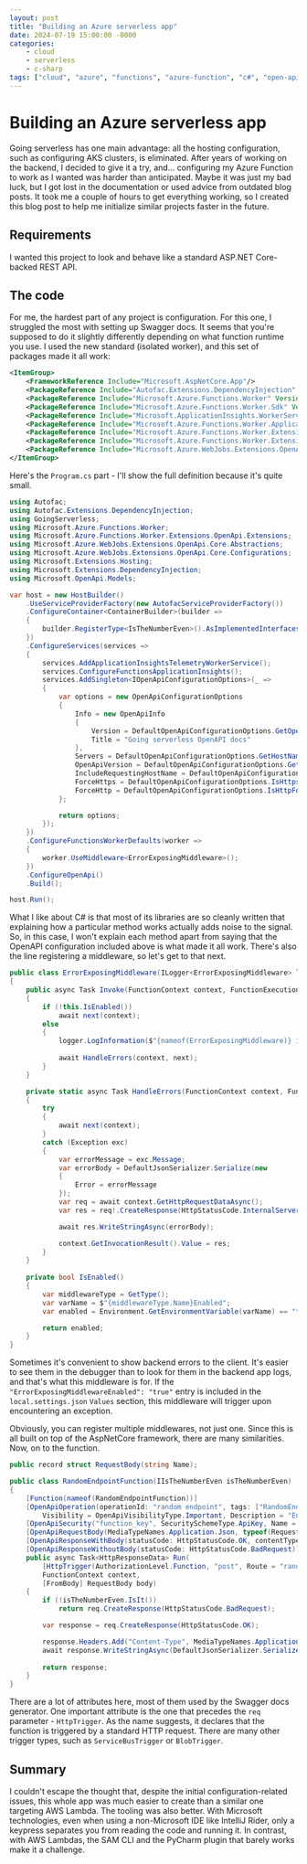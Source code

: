 ```yaml
---
layout: post
title: "Building an Azure serverless app"
date: 2024-07-19 15:00:00 -0000
categories: 
    - cloud
    - serverless
    - c-sharp
tags: ["cloud", "azure", "functions", "azure-function", "c#", "open-api"]
---
```


# Building an Azure serverless app

Going serverless has one main advantage: all the hosting configuration, such as configuring AKS clusters, is eliminated. After years of working on the backend, I decided to give it a try, and... configuring my Azure Function to work as I wanted was harder than anticipated. Maybe it was just my bad luck, but I got lost in the documentation or used advice from outdated blog posts. It took me a couple of hours to get everything working, so I created this blog post to help me initialize similar projects faster in the future.

## Requirements

I wanted this project to look and behave like a standard ASP.NET Core-backed REST API.

## The code

For me, the hardest part of any project is configuration. For this one, I struggled the most with setting up Swagger docs. It seems that you're supposed to do it slightly differently depending on what function runtime you use. I used the new standard (isolated worker), and this set of packages made it all work:

```xml
<ItemGroup>
    <FrameworkReference Include="Microsoft.AspNetCore.App"/>
    <PackageReference Include="Autofac.Extensions.DependencyInjection" Version="9.0.0" />
    <PackageReference Include="Microsoft.Azure.Functions.Worker" Version="1.21.0"/>
    <PackageReference Include="Microsoft.Azure.Functions.Worker.Sdk" Version="1.17.0"/>
    <PackageReference Include="Microsoft.ApplicationInsights.WorkerService" Version="2.22.0"/>
    <PackageReference Include="Microsoft.Azure.Functions.Worker.ApplicationInsights" Version="1.2.0"/>
    <PackageReference Include="Microsoft.Azure.Functions.Worker.Extensions.Http" Version="3.1.0" />
    <PackageReference Include="Microsoft.Azure.Functions.Worker.Extensions.OpenApi" Version="1.5.1" />
    <PackageReference Include="Microsoft.Azure.WebJobs.Extensions.OpenApi.Core" Version="1.5.1" />
</ItemGroup>
```

Here's the `Program.cs` part - I'll show the full definition because it's quite small.

```csharp
using Autofac;
using Autofac.Extensions.DependencyInjection;
using GoingServerless;
using Microsoft.Azure.Functions.Worker;
using Microsoft.Azure.Functions.Worker.Extensions.OpenApi.Extensions;
using Microsoft.Azure.WebJobs.Extensions.OpenApi.Core.Abstractions;
using Microsoft.Azure.WebJobs.Extensions.OpenApi.Core.Configurations;
using Microsoft.Extensions.Hosting;
using Microsoft.Extensions.DependencyInjection;
using Microsoft.OpenApi.Models;

var host = new HostBuilder()
    .UseServiceProviderFactory(new AutofacServiceProviderFactory())
    .ConfigureContainer<ContainerBuilder>(builder =>
    {
        builder.RegisterType<IsTheNumberEven>().AsImplementedInterfaces().SingleInstance();
    })
    .ConfigureServices(services =>
    {
        services.AddApplicationInsightsTelemetryWorkerService();
        services.ConfigureFunctionsApplicationInsights();
        services.AddSingleton<IOpenApiConfigurationOptions>(_ =>
        {
            var options = new OpenApiConfigurationOptions
            {
                Info = new OpenApiInfo
                {
                    Version = DefaultOpenApiConfigurationOptions.GetOpenApiDocVersion(),
                    Title = "Going serverless OpenAPI docs"
                },
                Servers = DefaultOpenApiConfigurationOptions.GetHostNames(),
                OpenApiVersion = DefaultOpenApiConfigurationOptions.GetOpenApiVersion(),
                IncludeRequestingHostName = DefaultOpenApiConfigurationOptions.IsFunctionsRuntimeEnvironmentDevelopment(),
                ForceHttps = DefaultOpenApiConfigurationOptions.IsHttpsForced(),
                ForceHttp = DefaultOpenApiConfigurationOptions.IsHttpForced(),
            };

            return options;
        });
    })
    .ConfigureFunctionsWorkerDefaults(worker =>
    {
        worker.UseMiddleware<ErrorExposingMiddleware>();
    })
    .ConfigureOpenApi()
    .Build();

host.Run();
```

What I like about C# is that most of its libraries are so cleanly written that explaining how a particular method works actually adds noise to the signal. So, in this case, I won't explain each method apart from saying that the OpenAPI configuration included above is what made it all work. There's also the line registering a middleware, so let's get to that next.

```csharp
public class ErrorExposingMiddleware(ILogger<ErrorExposingMiddleware> logger) : IFunctionsWorkerMiddleware
{
    public async Task Invoke(FunctionContext context, FunctionExecutionDelegate next)
    {
        if (!this.IsEnabled())
            await next(context);
        else
        {
            logger.LogInformation($"{nameof(ErrorExposingMiddleware)} is enabled.");
            
            await HandleErrors(context, next);
        }
    }

    private static async Task HandleErrors(FunctionContext context, FunctionExecutionDelegate next)
    {
        try
        {
            await next(context);
        }
        catch (Exception exc)
        {
            var errorMessage = exc.Message;
            var errorBody = DefaultJsonSerializer.Serialize(new
            {
                Error = errorMessage
            });
            var req = await context.GetHttpRequestDataAsync();
            var res = req!.CreateResponse(HttpStatusCode.InternalServerError);

            await res.WriteStringAsync(errorBody);

            context.GetInvocationResult().Value = res;
        }
    }
    
    private bool IsEnabled()
    {
        var middlewareType = GetType();
        var varName = $"{middlewareType.Name}Enabled";
        var enabled = Environment.GetEnvironmentVariable(varName) == "true";

        return enabled;
    }
}
```

Sometimes it's convenient to show backend errors to the client. It's easier to see them in the debugger than to look for them in the backend app logs, and that's what this middleware is for. If the `"ErrorExposingMiddlewareEnabled": "true"` entry is included in the `local.settings.json` `Values` section, this middleware will trigger upon encountering an exception.

Obviously, you can register multiple middlewares, not just one. Since this is all built on top of the AspNetCore framework, there are many similarities. Now, on to the function.

```csharp
public record struct RequestBody(string Name);

public class RandomEndpointFunction(IIsTheNumberEven isTheNumberEven)
{
    [Function(nameof(RandomEndpointFunction))]
    [OpenApiOperation(operationId: "random endpoint", tags: ["RandomEndpoint"],
        Visibility = OpenApiVisibilityType.Important, Description = "Endpoint that will randomly result in an error.")]
    [OpenApiSecurity("function_key", SecuritySchemeType.ApiKey, Name = "code", In = OpenApiSecurityLocationType.Header)]
    [OpenApiRequestBody(MediaTypeNames.Application.Json, typeof(RequestBody))]
    [OpenApiResponseWithBody(statusCode: HttpStatusCode.OK, contentType: MediaTypeNames.Application.Json, bodyType: typeof(RequestBody))]
    [OpenApiResponseWithoutBody(statusCode: HttpStatusCode.BadRequest)]
    public async Task<HttpResponseData> Run(
        [HttpTrigger(AuthorizationLevel.Function, "post", Route = "random-endpoint")] HttpRequestData req,
        FunctionContext context,
        [FromBody] RequestBody body)
    {
        if (!isTheNumberEven.IsIt())
            return req.CreateResponse(HttpStatusCode.BadRequest);

        var response = req.CreateResponse(HttpStatusCode.OK);

        response.Headers.Add("Content-Type", MediaTypeNames.Application.Json);
        await response.WriteStringAsync(DefaultJsonSerializer.Serialize(body));
        
        return response;
    }
}
```

There are a lot of attributes here, most of them used by the Swagger docs generator. One important attribute is the one that precedes the `req` parameter -  `HttpTrigger`. As the name suggests, it declares that the function is triggered by a standard HTTP request. There are many other trigger types, such as `ServiceBusTrigger` or `BlobTrigger`.

## Summary

I couldn't escape the thought that, despite the initial configuration-related issues, this whole app was much easier to create than a similar one targeting AWS Lambda. The tooling was also better. With Microsoft technologies, even when using a non-Microsoft IDE like IntelliJ Rider, only a keypress separates you from reading the code and running it. In contrast, with AWS Lambdas, the SAM CLI and the PyCharm plugin that barely works make it a challenge.
